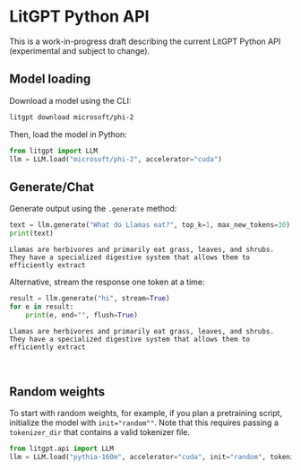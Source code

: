 # LitGPT Python API

This is a work-in-progress draft describing the current LitGPT Python API (experimental and subject to change).


## Model loading

Download a model using the CLI:

```bash
litgpt download microsoft/phi-2
```

Then, load the model in Python:

```python
from litgpt import LLM
llm = LLM.load("microsoft/phi-2", accelerator="cuda")
```

## Generate/Chat

Generate output using the `.generate` method:

```python
text = llm.generate("What do Llamas eat?", top_k=1, max_new_tokens=30)
print(text)
```

```
Llamas are herbivores and primarily eat grass, leaves, and shrubs. They have a specialized digestive system that allows them to efficiently extract
```

Alternative, stream the response one token at a time:

```python
result = llm.generate("hi", stream=True)
for e in result:
    print(e, end="", flush=True)
```

```
Llamas are herbivores and primarily eat grass, leaves, and shrubs. They have a specialized digestive system that allows them to efficiently extract
```


&nbsp;
## Random weights

To start with random weights, for example, if you plan a pretraining script, initialize the model with `init="random""`. Note that this requires passing a `tokenizer_dir` that contains a valid tokenizer file. 

```python
from litgpt.api import LLM
llm = LLM.load("pythia-160m", accelerator="cuda", init="random", tokenizer_dir="EleutherAI/pythia-160m")
```
